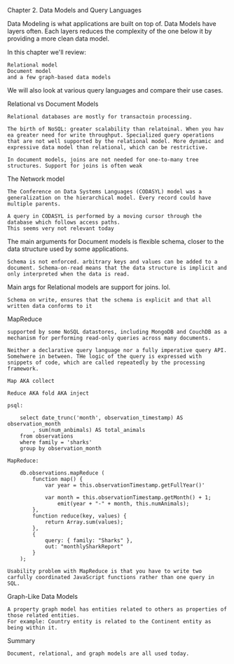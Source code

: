 Chapter 2. Data Models and Query Languages

Data Modeling is what applications are built on top of.
Data Models have layers often. Each layers reduces the complexity of the one below it by providing a more clean data model.

In this chapter we'll review:
    
    Relational model
    Document model
    and a few graph-based data models

We will also look at various query languages and compare their use cases.

Relational vs Document Models
    
    Relational databases are mostly for transactoin processing.
    
    The birth of NoSQL: greater scalability than relatoinal. When you hav ea greater need for write throughput. Specialized query operations that are not well supported by the relational model. More dynamic and expressive data model than relational, which can be restrictive.
    
    In document models, joins are not needed for one-to-many tree structures. Support for joins is often weak

The Network model

    The Conference on Data Systems Languages (CODASYL) model was a generalization on the hierarchical model. Every record could have multiple parents.

    A query in CODASYL is performed by a moving cursor through the database which follows access paths. 
    This seems very not relevant today

The main arguments for Document models is flexible schema, closer to the data structure used by some applications.
    
    Schema is not enforced. arbitrary keys and values can be added to a document. Schema-on-read means that the data structure is implicit and only interpreted when the data is read.

Main args for Relational models are support for joins. lol.
    
    Schema on write, ensures that the schema is explicit and that all written data conforms to it

MapReduce

    supported by some NoSQL datastores, including MongoDB and CouchDB as a mechanism for performing read-only queries across many documents.

    Neither a declarative query language nor a fully imperative query API. Somehwere in between. THe logic of the query is expressed with snippets of code, which are called repeatedly by the processing framework.

    Map AKA collect

    Reduce AKA fold AKA inject

    psql:

        select date_trunc('month', observation_timestamp) AS observation_month
            , sum(num_anbimals) AS total_animals
        from observations
        where family = 'sharks'
        group by observation_month
    
    MapReduce:

        db.observations.mapReduce (
            function map() {
                var year = this.observationTimestamp.getFullYear()'

                var month = this.observationTimestamp.getMonth() + 1;
                    emit(year + "-" + month, this.numAnimals);
            },
            function reduce(key, values) {
                return Array.sum(values);
            },
            {
                query: { family: "Sharks" },
                out: "monthlySharkReport"
            }
        );
    
    Usability problem with MapReduce is that you have to write two carfully coordinated JavaScript functions rather than one query in SQL.

Graph-Like Data Models

    A property graph model has entities related to others as properties of those related entities.
    For example: Country entity is related to the Continent entity as being within it.

Summary

    Document, relational, and graph models are all used today.